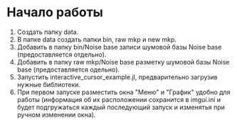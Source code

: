 # Начало работы

1. Создать папку data.
2. В папке data создать папки bin, raw mkp и new mkp.
3. Добавить в папку bin/Noise base записи шумовой базы Noise base (предоставляется отдельно).
4. Добавить в папку raw mkp/Noise base разметку шумовой базы Noise base (предоставляется одельно).
5. Запустить interactive_cursor_example.jl, предварительно загрузив нужные библиотеки.
6. При первом запуске разместить окна "Меню" и "График" удобно для работы (информация об их расположении сохранится в imgui.ini и будет подгружаться каждый последующий запуск и изменятья при ручном изменении окна).
